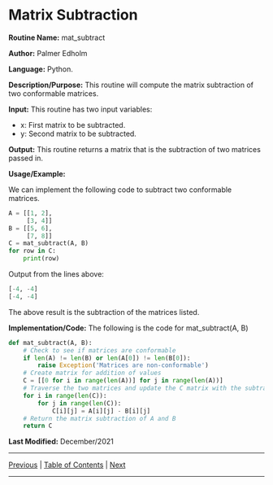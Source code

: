 # Matrix Subtraction

**Routine Name:** mat_subtract

**Author:** Palmer Edholm

**Language:** Python.

**Description/Purpose:** This routine will compute the matrix subtraction of two conformable matrices.

**Input:** This routine has two input variables:

* x: First matrix to be subtracted.
* y: Second matrix to be subtracted.

**Output:** This routine returns a matrix that is the subtraction of two matrices passed in.

**Usage/Example:**

We can implement the following code to subtract two conformable matrices.
```python
A = [[1, 2],
     [3, 4]]
B = [[5, 6],
     [7, 8]]
C = mat_subtract(A, B)
for row in C:
    print(row)
```
Output from the lines above:
```python
[-4, -4]
[-4, -4]
```
The above result is the subtraction of the matrices listed.

**Implementation/Code:** The following is the code for mat_subtract(A, B)
```python
def mat_subtract(A, B):
    # Check to see if matrices are conformable
    if len(A) != len(B) or len(A[0]) != len(B[0]):
        raise Exception('Matrices are non-conformable')
    # Create matrix for addition of values
    C = [[0 for i in range(len(A))] for j in range(len(A))]
    # Traverse the two matrices and update the C matrix with the subtraction of the elements
    for i in range(len(C)):
        for j in range(len(C)):
            C[i][j] = A[i][j] - B[i][j]
    # Return the matrix subtraction of A and B
    return C
```

**Last Modified:** December/2021

<hr>

[Previous](mat_add.md)
| [Table of Contents](toc/manual_toc.md)
| [Next](mat_scalar.md)

<hr>
